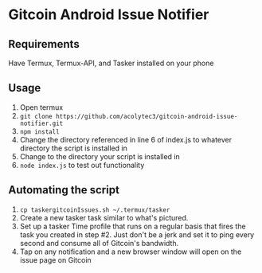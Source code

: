 # Gitcoin Android Issue Notifier

## Requirements

Have Termux, Termux-API, and Tasker installed on your phone

## Usage

1. Open termux
2. `git clone https://github.com/acolytec3/gitcoin-android-issue-notifier.git`
3. `npm install`
4. Change the directory referenced in line 6 of index.js to whatever directory the script is installed in
5. Change to the directory your script is installed in
6. `node index.js` to test out functionality

## Automating the script

1. `cp taskergitcoinIssues.sh ~/.termux/tasker`
2. Create a new tasker task similar to what's pictured.
3. Set up a tasker Time profile that runs on a regular basis that fires the task you created in step #2.  Just don't be a 
   jerk and set it to ping every second and consume all of Gitcoin's bandwidth.
4. Tap on any notification and a new browser window will open on the issue page on Gitcoin
